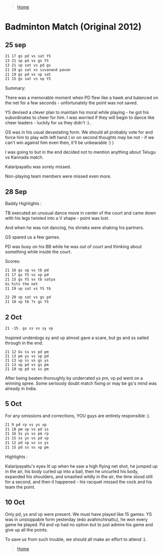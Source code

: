 >[Home](../README.md)

# Badminton Match (Original 2012)


## 25 sep

```markdown
21 17 gs pd vs sat YS
13 21 vp pd vs gs YS
13 21 vp sat vs pd gs
21 19 gs sat vs sivanand pavan
21 19 gs pd vs vp sat
21 15 gs sat vs vp YS

```


Summary: 

There was a memorable moment when PD flew like a hawk and balanced on the net for a few seconds - unfortunately the point was not saved.

YS devised a clever plan to maintain his moral while playing - he got his subordinates to cheer for him. I was worried if they will begin to dance like cheer leaders - luckily for us they didn't :).. 

GS was in his usual devastating form. We should all probably vote for and force him to play with left hand ( or on second thoughts may be not - if we can't win against him even then, it'll be unbearable :) )

I was going to but in the end decided not to mention anything about Telugu vs Kannada match.

Kalaripayattu was sorely missed.

Non-playing team members were missed even more.

## 28 Sep

Baddy Highlights :

TB executed an unusual dance move in center of the court and came down with his legs twisted into a V shape - point was lost.

And when he was not dancing, his shrieks were shaking his partners.

GS spared us a few games.

PD was busy on his BB while he was out of court and thinking about something while inside the court.

Scores:

```markdown
21 16 gs vp vs tb pd
21 17 gs YS vs vp pd
21 15 gs YS vs tb satya
Gs hits the net
21 19 vp sat vs YS tb

22 20 vp sat vs gs pd
21 18 vp tb ?s gs YS
```

## 2 Oct

```markdown
21 -15. gs ss vs sy vp
```

Inspired underdogs sy and vp almost gave a scare, but gs and ss sailed through in the end.

```mardown
21 12 Gs ss vs pd pm
21 13 pm ys vs vp pd
21 13 vp ss vs gs ys
21 13 vp pd vs gs pm
21 19 vp pd vs ss pm
```

After being beaten thoroughly by underrated ys pm, vp pd went on a winning spree. Some seriously doubt match fixing or may be gs's mind was already in India.

## 5 Oct

For any omissions and corrections, YOU guys are entirely responsible :).

```markdown
21 9 pd rp vs ys vp
21 18 pm vp vs pd ss
21 16 Ss ys vs pm rp
21 15 ss ys vs pd vp
21 12 pd vp vs ss ys
21 15 pd ss vs vp pm
```
Highlights :

Kalaripayattu's eyes lit up when he saw a high flying net shot, he jumped up in the air, his body curled up into a ball, then he uncurled his body, expanded his shoulders, and smashed wildly in the air, the time stood still for a second, and then it happened - his racquet missed the cock and his team the point.

## 10 Oct

Only pd, ys and vp were present. We must have played like 15 games. YS was in unstoppable form yesterday (edo avahinchinattu), he won every game he played. Pd and vp had no option but to just admire his game and give up all the points.

To save us from such trouble, we should all make an effort to attend :).

>[Home](../README.md)